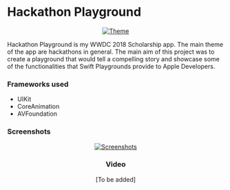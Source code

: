 # Hackathon Playground

<center><a href="https://ibb.co/hhksFH"><img src="https://preview.ibb.co/f99KvH/Theme.png" alt="Theme" border="0"></a></center>

Hackathon Playground is my WWDC 2018 Scholarship app.  The main theme of the app are hackathons in general. The main aim of this project was to create a playground that would tell a compelling story and showcase some of the functionalities that Swift Playgrounds provide to Apple Developers.

### Frameworks used

- UIKit
- CoreAnimation
- AVFoundation

### Screenshots

<center> <a href="https://ibb.co/iBcjfH"><img src="https://preview.ibb.co/fTZVLH/Screenshots.png" alt="Screenshots" border="0"></a> <center>

### Video

[To be added]
